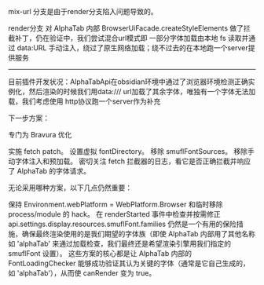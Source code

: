 mix-url 分支是由于render分支陷入问题导致的。

render分支 对 AlphaTab 内部 BrowserUiFacade.createStyleElements 做了拦截补丁，仍在验证中，我们尝试混合url模式即 一部分字体加载由本地 fs 读取并通过 data:URL 手动注入，绕过了原生网络加载；绕不过去的在本地跑一个server提供服务

---


目前插件开发状况：AlphaTabApi在obsidian环境中通过了浏览器环境检测正确实例化，然后渲染的时候我们用data:/// url加载了其余字体，唯独有一个字体无法加载，我们考虑使用 http协议跑一个server作为补充

下一步方案：

专门为 Bravura 优化

实施 fetch patch。
设置虚拟 fontDirectory。
移除 smuflFontSources。
移除手动字体注入和预加载。
密切关注 fetch 拦截器的日志，看它是否正确拦截并响应了 AlphaTab 的字体请求。

无论采用哪种方案，以下几点仍然重要：

保持 Environment.webPlatform = WebPlatform.Browser 和临时移除 process/module 的 hack。
在 renderStarted 事件中检查并按需修正 api.settings.display.resources.smuflFont.families 仍然是一个有用的保险措施，确保最终渲染使用的是我们期望的字体族（即使 AlphaTab 内部用了其他名称如 'alphaTab' 来通过加载检查，我们最终还是希望渲染引擎用我们指定的 smuflFont 设置）。
这些方案的核心都是让 AlphaTab 内部的 FontLoadingChecker 能够成功验证其认为关键的字体（通常是它自己生成的，如 'alphaTab'），从而使 canRender 变为 true。
